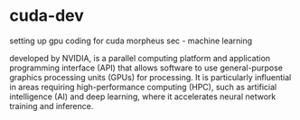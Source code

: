 # cuda-dev
setting up gpu coding for cuda morpheus sec - machine learning

developed by NVIDIA, is a parallel computing platform and application programming interface (API) that allows software to use general-purpose graphics processing units (GPUs) for processing. It is particularly influential in areas requiring high-performance computing (HPC), such as artificial intelligence (AI) and deep learning, where it accelerates neural network training and inference.
